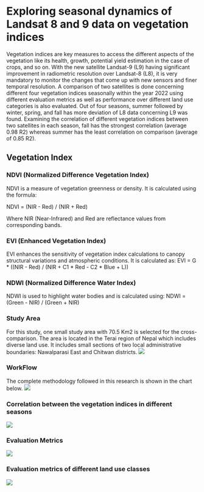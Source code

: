 # Exploring seasonal dynamics of Landsat 8 and 9 data on vegetation indices

Vegetation indices are key measures to access the different aspects of the vegetation like its health, growth, potential yield estimation in the case of crops, and so on. With the new satellite Landsat-9 (L9) having significant improvement in radiometric resolution over Landsat-8 (L8), it is very mandatory to monitor the changes that come up with new sensors and finer temporal resolution. A comparison of two satellites is done concerning different four vegetation indices seasonally within the year 2022 using different evaluation metrics as well as performance over different land use categories is also evaluated. Out of four seasons, summer followed by winter, spring, and fall has more deviation of L8 data concerning L9 was found. Examining the correlation of different vegetation indices between two satellites in each season, fall has the strongest correlation (average 0.98 R2) whereas summer has the least correlation on comparison (average of 0.85 R2).

## Vegetation Index 

### NDVI (Normalized Difference Vegetation Index)

NDVI is a measure of vegetation greenness or density. It is calculated using the formula:

NDVI = (NIR - Red) / (NIR + Red)

Where NIR (Near-Infrared) and Red are reflectance values from corresponding bands.

### EVI (Enhanced Vegetation Index)
EVI enhances the sensitivity of vegetation index calculations to canopy structural variations and atmospheric conditions. It is calculated as:
EVI = G * ((NIR - Red) / (NIR + C1 * Red - C2 * Blue + L))

### NDWI (Normalized Difference Water Index)
NDWI is used to highlight water bodies and is calculated using:
NDWI = (Green - NIR) / (Green + NIR)

### Study Area
For this study, one small study area with 70.5 Km2   is selected for the cross-comparison. The area is located in the Terai region of Nepal which includes diverse land use. It includes small sections of two local administrative boundaries: Nawalparasi East and Chitwan districts.
<img src="https://github.com/supathdhitalGEO/Vegetation_Indices/blob/main/Image/StudyArea.jpg"/>

### WorkFlow
The complete methodology followed in this research is shown in the chart below. 
<img src="https://github.com/supathdhitalGEO/Vegetation_Indices/blob/main/Image/Workflow_Diagram.png"/>

### Correlation between the vegetation indices in different seasons
<img src = "https://github.com/supathdhitalGEO/Vegetation_Indices/blob/main/Image/vegetation_correlation1.png"/>

### Evaluation Metrics
<img src  = "https://github.com/supathdhitalGEO/Vegetation_Indices/blob/main/Image/evaluationmetrics.png"/>

### Evaluation metrics of different land use classes
<img src = "https://github.com/supathdhitalGEO/Vegetation_Indices/blob/main/Image/radar_chart.png"/>



